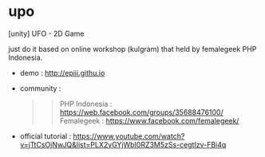 # upo
[unity] UFO - 2D Game 

just do it based on online workshop (kulgram) that held by femalegeek PHP Indonesia.       

- demo : http://epiii.githu.io
- community : 
  >>PHP Indonesia : https://web.facebook.com/groups/35688476100/
  >>Femalegeek : https://www.facebook.com/femalegeek/

- official tutorial : https://www.youtube.com/watch?v=jTtCsOjNwJQ&list=PLX2vGYjWbI0RZ3M5zSs-cegtIzv-FBi4q 
